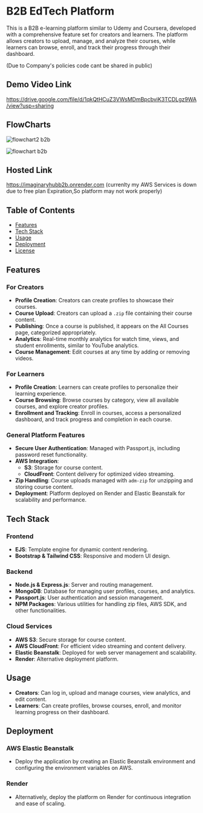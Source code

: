 # B2B EdTech Platform

This is a B2B e-learning platform similar to Udemy and Coursera, developed with a comprehensive feature set for creators and learners. The platform allows creators to upload, manage, and analyze their courses, while learners can browse, enroll, and track their progress through their dashboard.

(Due to Company's policies code cant be shared in public)

## Demo Video Link
https://drive.google.com/file/d/1qkQtHCuZ3VWsMDmBpcbviK3TCDLgz9WA/view?usp=sharing

## FlowCharts
![flowchart2 b2b](https://github.com/user-attachments/assets/37bd4949-a6f0-43e2-9f79-1c0444de2d72)

![flowchart b2b](https://github.com/user-attachments/assets/58727d61-2aa8-4b5c-8493-f3a802e93362)

## Hosted Link
https://imaginaryhubb2b.onrender.com (currenlty my AWS Services is down due to free plan Expiration,So platform may not work properly)


## Table of Contents
- [Features](#features)
- [Tech Stack](#tech-stack)
- [Usage](#usage)
- [Deployment](#deployment)
- [License](#license)

## Features

### For Creators
- **Profile Creation**: Creators can create profiles to showcase their courses.
- **Course Upload**: Creators can upload a `.zip` file containing their course content.
- **Publishing**: Once a course is published, it appears on the All Courses page, categorized appropriately.
- **Analytics**: Real-time monthly analytics for watch time, views, and student enrollments, similar to YouTube analytics.
- **Course Management**: Edit courses at any time by adding or removing videos.

### For Learners
- **Profile Creation**: Learners can create profiles to personalize their learning experience.
- **Course Browsing**: Browse courses by category, view all available courses, and explore creator profiles.
- **Enrollment and Tracking**: Enroll in courses, access a personalized dashboard, and track progress and completion in each course.

### General Platform Features
- **Secure User Authentication**: Managed with Passport.js, including password reset functionality.
- **AWS Integration**:
  - **S3**: Storage for course content.
  - **CloudFront**: Content delivery for optimized video streaming.
- **Zip Handling**: Course uploads managed with `adm-zip` for unzipping and storing course content.
- **Deployment**: Platform deployed on Render and Elastic Beanstalk for scalability and performance.

## Tech Stack

### Frontend
- **EJS**: Template engine for dynamic content rendering.
- **Bootstrap & Tailwind CSS**: Responsive and modern UI design.

### Backend
- **Node.js & Express.js**: Server and routing management.
- **MongoDB**: Database for managing user profiles, courses, and analytics.
- **Passport.js**: User authentication and session management.
- **NPM Packages**: Various utilities for handling zip files, AWS SDK, and other functionalities.

### Cloud Services
- **AWS S3**: Secure storage for course content.
- **AWS CloudFront**: For efficient video streaming and content delivery.
- **Elastic Beanstalk**: Deployed for web server management and scalability.
- **Render**: Alternative deployment platform.

## Usage

- **Creators**: Can log in, upload and manage courses, view analytics, and edit content.
- **Learners**: Can create profiles, browse courses, enroll, and monitor learning progress on their dashboard.

## Deployment

### AWS Elastic Beanstalk
- Deploy the application by creating an Elastic Beanstalk environment and configuring the environment variables on AWS.

### Render
- Alternatively, deploy the platform on Render for continuous integration and ease of scaling.


